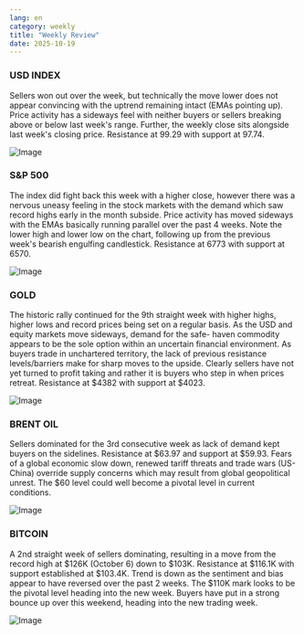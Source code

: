```yaml
---
lang: en
category: weekly
title: "Weekly Review"
date: 2025-10-19
---
```


### USD INDEX

Sellers won out over the week, but technically the move lower does not appear convincing with the uptrend remaining intact (EMAs pointing up). Price activity has a sideways feel with neither buyers or sellers breaking above or below last week's range. Further, the weekly close sits alongside last week's closing price. Resistance at 99.29 with support at 97.74.  

![Image](https://markleighedu.github.io/img/Oct-2025/19-Oct-2025/usdindex.jpg)

### S&P 500

The index did fight back this week with a higher close, however there was a nervous uneasy feeling in the stock markets with the demand which saw record highs early in the month subside. Price activity has moved sideways with the EMAs basically running parallel over the past 4 weeks. Note the lower high and lower low on the chart, following up from the previous week's bearish engulfing candlestick.  Resistance at 6773 with support at 6570. 

![Image](https://markleighedu.github.io/img/Oct-2025/19-Oct-2025/sp500.jpg)

### GOLD

The historic rally continued for the 9th straight week with higher highs, higher lows and record prices being set on a regular basis. As the USD and equity markets move sideways, demand for the safe- haven commodity appears to be the sole option within an uncertain financial environment. As buyers trade in unchartered territory, the lack of previous resistance levels/barriers make for sharp moves to the upside. Clearly sellers have not yet turned to profit taking and rather it is buyers who step in when prices retreat. Resistance at $4382 with support at $4023.    

![Image](https://markleighedu.github.io/img/Oct-2025/19-Oct-2025/gold.jpg)

### BRENT OIL

Sellers dominated for the 3rd consecutive week as lack of demand kept buyers on the sidelines. Resistance at $63.97 and support at $59.93. Fears of a global economic slow down, renewed tariff threats and trade wars (US-China) override supply concerns which may result from global geopolitical unrest. The $60 level could well become a pivotal level in current conditions. 

![Image](https://markleighedu.github.io/img/Oct-2025/19-Oct-2025/brentoil.jpg)

### BITCOIN

A 2nd straight week of sellers dominating, resulting in a move from the record high at $126K (October 6) down to $103K. Resistance at $116.1K with support established at $103.4K. Trend is down as the sentiment and bias appear to have reversed over the past 2 weeks.  The $110K mark looks to be the pivotal level heading into the new week. Buyers have put in a strong bounce up over this weekend, heading into the new trading week.  

![Image](https://markleighedu.github.io/img/Oct-2025/19-Oct-2025/bitcoin.jpg)

